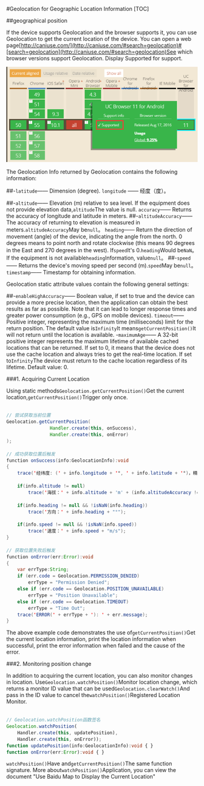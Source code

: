 #Geolocation for Geographic Location Information
[TOC]

##geographical position

If the device supports Geolocation and the browser supports it, you can use Geolocation to get the current location of the device. You can open a web page[http://caniuse.com/](http://caniuse.com/#search=geolocation)#[search=geolocation](http://caniuse.com/#search=geolocation)See which browser versions support Geolocation. Display Supported for support.

![1](img/1.png)

The Geolocation Info returned by Geolocation contains the following information:

##-`latitude`—— Dimension (degree). `longitude` —— 经度（度）。

##-`altitude`—— Elevation (m) relative to sea level. If the equipment does not provide elevation data,`altitude`The value is null. `accuracy`—— Returns the accuracy of longitude and latitude in meters.
##-`altitudeAccuracy`—— The accuracy of returning to elevation is measured in meters.`altitudeAccuracy`May be`null`。 `heading`—— Return the direction of movement (angle) of the device, indicating the angle from the north. 0 degrees means to point north and rotate clockwise (this means 90 degrees in the East and 270 degrees in the west). If`speed`It's 0.`heading`Would be`NaN`。 If the equipment is not available`heading`Information, value`null`。
##-`speed`—— Returns the device's moving speed per second (m).`speed`May be`null`。 `timestamp`—— Timestamp for obtaining information.

Geolocation static attribute values contain the following general settings:

##-`enableHighAccuracy`—— Boolean value, if set to true and the device can provide a more precise location, then the application can obtain the best results as far as possible. Note that it can lead to longer response times and greater power consumption (e.g., GPS on mobile devices). `timeout`—— Positive integer, representing the maximum time (milliseconds) limit for the return position. The default value is`Infinity`It means`getCurrentPosition()`It will not return until the location is available.
-`maximumAge`—— A 32-bit positive integer represents the maximum lifetime of available cached locations that can be returned. If set to 0, it means that the device does not use the cache location and always tries to get the real-time location. If set to`Infinity`The device must return to the cache location regardless of its lifetime. Default value: 0.

###1. Acquiring Current Location

Using static methods`Geolocation.getCurrentPosition()`Get the current location,`getCurrentPosition()`Trigger only once.


```java

// 尝试获取当前位置
Geolocation.getCurrentPosition(
				Handler.create(this, onSuccess), 
				Handler.create(this, onError)
);

// 成功获取位置后触发
function onSuccess(info:GeolocationInfo):void
{
	trace('经纬度: (' + info.longitude + '°, ' + info.latitude + '°)，精确度：' + info.accuracy + 'm');
	
	if(info.altitude != null)
		trace('海拔：' + info.altitude + 'm' + (info.altitudeAccuracy != null ? ('，精确度：' + info.altitudeAccuracy + 'm') : ''));
		
	if(info.heading != null && !isNaN(info.heading))
		trace('方向：' + info.heading + "°");
		
	if(info.speed != null && !isNaN(info.speed))
		trace('速度：' + info.speed + "m/s");
}

// 获取位置失败后触发
function onError(err:Error):void
{
	var errType:String;
	if (err.code = Geolocation.PERMISSION_DENIED)
		errType = "Permission Denied";
	else if (err.code == Geolocation.POSITION_UNAVAILABLE)
		errType = "Position Unavailable";
	else if (err.code == Geolocation.TIMEOUT)
		errType = "Time Out";
	trace('ERROR(' + errType + '): ' + err.message);
}
```


The above example code demonstrates the use of`getCurrentPosition()`Get the current location information, print the location information when successful, print the error information when failed and the cause of the error.

###2. Monitoring position change

In addition to acquiring the current location, you can also monitor changes in location. Use`Geolocation.watchPosition()`Monitor location change, which returns a monitor ID value that can be used`Geolocation.clearWatch()`And pass in the ID value to cancel the`watchPosition()`Registered Location Monitor.


```typescript

// Geolocation.watchPosition函数签名
Geolocation.watchPosition(
	Handler.create(this, updatePosition),
	Handler.create(this, onError));
function updatePosition(info:GeolocationInfo):void { }
function onError(err:Error):void { }
```


​`watchPosition()`Have and`getCurrentPosition()`The same function signature. More about`watchPosition()`Application, you can view the document "Use Baidu Map to Display the Current Location"